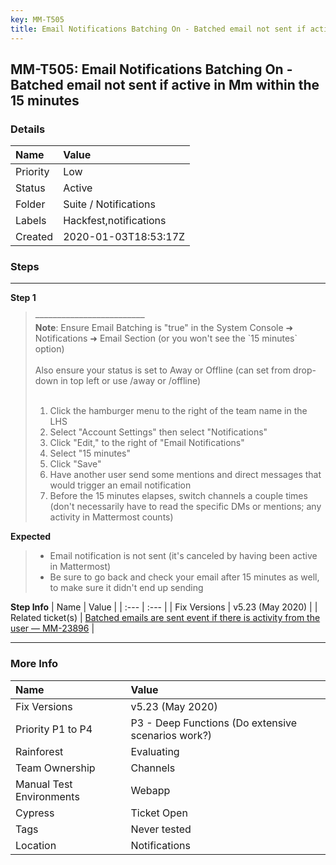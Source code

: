 ```yaml
---
key: MM-T505
title: Email Notifications Batching On - Batched email not sent if active in Mm within the 15 minutes
---
```


## MM-T505: Email Notifications Batching On - Batched email not sent if active in Mm within the 15 minutes

### Details

| Name     | Value                  |
| :------- | :--------------------- |
| Priority | Low                    |
| Status   | Active                 |
| Folder   | Suite / Notifications  |
| Labels   | Hackfest,notifications |
| Created  | 2020-01-03T18:53:17Z   |

### Steps

<hr/>

**Step 1**

> <article>–––––––––––––––––––––––––<br><strong>Note</strong>: Ensure Email Batching is "true" in the System Console ➜ Notifications ➜ Email Section (or you won't see the `15 minutes` option)<br><br>Also ensure your status is set to Away or Offline (can set from drop-down in top left or use /away or /offline)<br><br><ol><li>Click the hamburger menu to the right of the team name in the LHS</li><li>Select "Account Settings" then select "Notifications"</li><li>Click "Edit‚" to the right of "Email Notifications"</li><li>Select "15 minutes"</li><li>Click "Save"</li><li>Have another user send some mentions and direct messages that would trigger an email notification</li><li>Before the 15 minutes elapses, switch channels a couple times (don't necessarily have to read the specific DMs or mentions; any activity in Mattermost counts)</li></ol></article>

**Expected**

> <article><ul><li>Email notification is not sent (it's canceled by having been active in Mattermost)</li><li>Be sure to go back and check your email after 15 minutes as well, to make sure it didn't end up sending</li></ul></article>

**Step Info**
| Name | Value |
| :--- | :--- |
| Fix Versions | v5.23 (May 2020) |
| Related ticket(s) | <a href="https://mattermost.atlassian.net/browse/MM-23896">Batched emails are sent event if there is activity from the user — MM-23896</a> |

<hr/>

### More Info

| Name                     | Value                                              |
| :----------------------- | :------------------------------------------------- |
| Fix Versions             | v5.23 (May 2020)                                   |
| Priority P1 to P4        | P3 - Deep Functions (Do extensive scenarios work?) |
| Rainforest               | Evaluating                                         |
| Team Ownership           | Channels                                           |
| Manual Test Environments | Webapp                                             |
| Cypress                  | Ticket Open                                        |
| Tags                     | Never tested                                       |
| Location                 | Notifications                                      |
